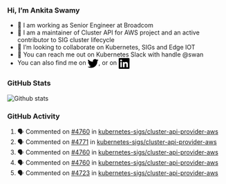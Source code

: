 ### Hi, I’m Ankita Swamy

- 💼 I am working as Senior Engineer at Broadcom
- 👀 I am a maintainer of Cluster API for AWS project and an active contributor to SIG cluster lifecycle
- 💞️ I’m looking to collaborate on Kubernetes, SIGs and Edge IOT
- 💬 You can reach me out on Kubernetes Slack with handle @swan
- You can also find me on <a href="https://twitter.com/SwamyAnkita" target="blank"><img align="center" src="https://raw.githubusercontent.com/Ankitasw/Ankitasw/master/svg/twitter.svg" alt="Ankitasw" height="25" width="25" color="#1DA1f2" /></a>, or on <a href="https://www.linkedin.com/in/Ankitaswamy/" target="blank"><img align="center" src="https://raw.githubusercontent.com/Ankitasw/Ankitasw/master/svg/linkedin.svg" alt="Ankitasw" height="25" width="25" /></a>

### GitHub Stats
![Github stats](https://github-readme-stats.vercel.app/api?username=Ankitasw&count_private=true&show_icons=true&theme=tokyonight)

### GitHub Activity 
<!--START_SECTION:activity-->
1. 🗣 Commented on [#4760](https://github.com/kubernetes-sigs/cluster-api-provider-aws/pull/4760#issuecomment-1926599027) in [kubernetes-sigs/cluster-api-provider-aws](https://github.com/kubernetes-sigs/cluster-api-provider-aws)
2. 🗣 Commented on [#4771](https://github.com/kubernetes-sigs/cluster-api-provider-aws/pull/4771#issuecomment-1926593205) in [kubernetes-sigs/cluster-api-provider-aws](https://github.com/kubernetes-sigs/cluster-api-provider-aws)
3. 🗣 Commented on [#4760](https://github.com/kubernetes-sigs/cluster-api-provider-aws/pull/4760#issuecomment-1923306539) in [kubernetes-sigs/cluster-api-provider-aws](https://github.com/kubernetes-sigs/cluster-api-provider-aws)
4. 🗣 Commented on [#4760](https://github.com/kubernetes-sigs/cluster-api-provider-aws/pull/4760#issuecomment-1923305737) in [kubernetes-sigs/cluster-api-provider-aws](https://github.com/kubernetes-sigs/cluster-api-provider-aws)
5. 🗣 Commented on [#4723](https://github.com/kubernetes-sigs/cluster-api-provider-aws/pull/4723#issuecomment-1923304525) in [kubernetes-sigs/cluster-api-provider-aws](https://github.com/kubernetes-sigs/cluster-api-provider-aws)
<!--END_SECTION:activity-->
